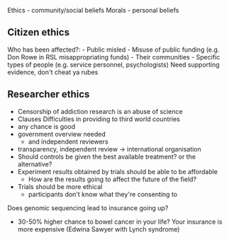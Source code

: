 Ethics - community/social beliefs
Morals - personal beliefs

## Citizen ethics
Who has been affected?:
	- Public misled
	- Misuse of public funding (e.g. Don Rowe in RSL misappropriating funds)
	- Their communities 
	- Specific types of people (e.g. service personnel, psychologists)
Need supporting evidence, don't cheat ya rubes

## Researcher ethics
- Censorship of addiction research is an abuse of science
- Clauses 
Difficulties in providing to third world countries
- any chance is good
- government overview needed
	- and independent reviewers
- transparency, independent review -> international organisation
- Should controls be given the best available treatment? or the alternative?
- Experiment results obtained by trials should be able to be affordable
	- How are the results going to affect the future of the field?
- Trials should be more ethical
	- participants don't know what they're consenting to

Does genomic sequencing lead to insurance going up?
- 30-50% higher chance to bowel cancer in your life? Your insurance is more expensive (Edwina Sawyer with Lynch syndrome)


